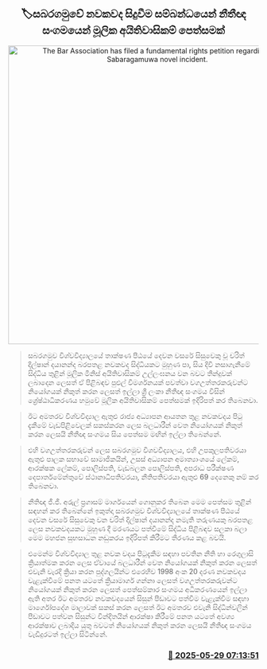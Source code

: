 <p align='center'><b><h2 align='center' title='The Bar Association has filed a fundamental rights petition regarding the Sabaragamuwa novel incident.'>🏷සබරගමුවේ නවකවද සිදුවීම සම්බන්ධයෙන් නීතීඥ සංගමයෙන් මූලික අයිතිවාසිකම් පෙත්සමක්</h2></b></p>
<p align='center'><img src='https://helakuru.sgp1.cdn.digitaloceanspaces.com/esana/images/lib/lawyers-bar-association[1].jpg' width='600' alt='The Bar Association has filed a fundamental rights petition regarding the Sabaragamuwa novel incident.'></p>

> සබරගමුව විශ්වවිද්‍යාලයේ තාක්ෂණ පීඨයේ දෙවන වසරේ සිසුවෙකු වූ චරිත් දිල්ෂාන් දයානන්ද බරපතළ නවකවද සිද්ධියකට මුහුණ පා, සිය දිවි නසාගැනීමේ සිද්ධිය තුළින් මූලික මිනිස් අයිතිවාසිකම් උල්ලංඝනය වන බවට තීන්දුවක් ලබාදෙන ලෙසත් ඒ පිළිබඳව පුළුල් විමර්ශනයක් පවත්වා වගඋත්තරකරුවන්ට නියෝගයක් නිකුත් කරන ලෙසත් ඉල්ලා ශ්‍රී ලංකා නීතීඥ සංගමය විසින් ශ්‍රේෂ්ඨාධිකරණය හමුවේ මූලික අයිතිවාසිකම් පෙත්සමක් ඉදිරිපත් කර තිබෙනවා.

> ඊට අමතරව විශ්වවිද්‍යාල ඇතුළු රාජ්‍ය අධ්‍යාපන ආයතන තුළ නවකවදය පිටු දැකීමේ වැඩපිළිවෙලක් සකස්කරන ලෙස බලධාරීන් වෙත නියෝගයක් නිකුත් කරන ලෙසයි නීතීඥ සංගමය සිය පෙත්සම මඟින් ඉල්ලා තිබෙන්නේ.

> එහි වගඋත්තරකරුවන් ලෙස සබරගමුව විශවවිද්‍යාලය, එහි උපකුලපතිවරයා ඇතුළු පාලක සභාවේ සාමාජිකයින්, උසස් අධ්‍යාපන අමාත්‍යාංශයේ ලේකම්, ආරක්ෂක ලේකම්, පොලිස්පති, වැඩබලන පොලිස්පති, අපරාධ පරීක්ෂණ දෙපාර්තමේන්තුවේ ස්ථානාධිපතිවරයා, නීතිපතිවරයා ඇතුළු 69 දෙනෙකු නම් කර තිබෙනවා.

> නීතිඥ ජී.ජී. අරුල් ප්‍රගාසම් මාර්ගයෙන් ගොනුකර තිබෙන මෙම පෙත්සම තුළින් සඳහන් කර තිබෙන්නේ ඉකුත්දා සබරගමුව විශ්වවිද්‍යාලයේ තාක්ෂණ පීඨයේ දෙවන වසරේ සිසුවෙකු වන චරිත් දිල්ෂාන් දයානන්ද නමැති තරුණයකු බරපතළ ලෙස නවකවදයකට මුහුණ දී මරණයට පත්වීමේ සිද්ධිය පිළිබඳව සලකා බලා මෙම මහජන සුභසාධන නඩුකරය ඉදිරිපත් කිරීමට තීරණය කළ බවයි.

> එමෙන්ම විශ්වවිද්‍යාල තුළ නවක වදය පිටුදැකීම සඳහා පවතින නීති හා රෙගුලාසි ක්‍රියාත්මක කරන ලෙස ඒවායේ බලධාරීන් වෙත නියෝගයක් නිකුත් කරන ලෙසත් එවැනි වැරදි ක්‍රියා කරන පුද්ගලයින්ට එරෙහිව 1998 අංක 20 දරණ නවකවදය වැළැක්වීමේ පනත යටතේ ක්‍රියාමාර්ග ගන්නා ලෙසත් වගඋත්තරකරුවන්ට නියෝගයක් නිකුත් කරන ලෙසත් පෙත්සම්කාර සංගමය අධිකරණයෙන් ඉල්ලා ඇති අතර ඊට අමතරව නවකවදයෙන් සිසුන් පීඩාවට පත්වීම වැළැක්වීම සඳහා මාර්ගෝපදේශ මාලාවක් සකස් කරන ලෙසත් ඊට අමතරව එවැනි සිද්ධීන්වලින් පීඩාවට පත්වන සිසුන්ට වින්දිතයින් ආරක්ෂා කිරීමේ පනත යටතේ අවශ්‍ය ආරක්ෂාව ලබාදිය යුතු බවටත් නියෝගයක් නිකුත් කරන ලෙසයි නීතීඥ සංගමය වැඩිදුරටත් ඉල්ලා සිටින්නේ.



<h3 align='right'><a href='https://www.helakuru.lk/esana/p/110512/'>📅 2025-05-29 07:13:51</a></h3>
